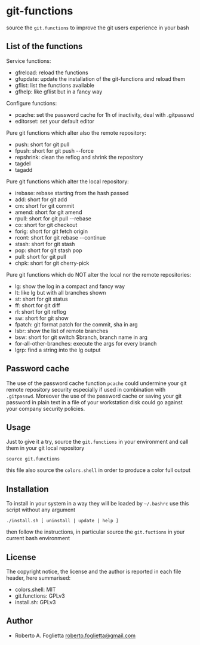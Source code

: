 # git-functions

source the `git.functions` to improve the git users experience in your bash

List of the functions
---------------------

Service functions:

* gfreload: reload the functions
* gfupdate: update the installation of the git-functions and reload them
* gflist: list the functions available
* gfhelp: like gflist but in a fancy way

Configure functions:

* pcache: set the password cache for 1h of inactivity, deal with .gitpasswd
* editorset: set your default editor

Pure git functions which alter also the remote repository:

* push: short for git pull
* fpush: short for git push --force
* repshrink: clean the reflog and shrink the repository
* tagdel
* tagadd

Pure git functions which alter the local repository:

* irebase: rebase starting from the hash passed
* add: short for git add
* cm: short for git commit
* amend: short for git amend
* rpull: short for git pull --rebase
* co: short for git checkout
* forig: short for git fetch origin
* rcont: short for git rebase --continue
* stash: short for git stash
* pop: short for git stash pop
* pull: short for git pull
* chpk: short for git cherry-pick

Pure git functions which do NOT alter the local nor the remote repositories:
 
* lg: show the log in a compact and fancy way
* lt: like lg but with all branches shown
* st: short for git status
* ff: short for git diff
* rl: short for git reflog
* sw: short for git show
* fpatch: git format patch for the commit, sha in arg
* lsbr: show the list of remote branches
* bsw: short for git switch $branch, branch name in arg
* for-all-other-branches: execute the args for every branch
* lgrp: find a string into the lg output

Password cache
--------------

The use of the password cache function `pcache` could undermine your git remote
repository security especially if used in combination with `.gitpasswd`.
Moreover the use of the password cache or saving your git password in plain
text in a file of your workstation disk could go against your company security
policies.   

Usage
-----

Just to give it a try, source the `git.functions` in your environment and call
them in your git local repository

    source git.functions

this file also source the `colors.shell` in order to produce a color full
output  

Installation
------------

To install in your system in a way they will be loaded by `~/.bashrc` use this
script without any argument

    ./install.sh [ uninstall | update | help ]

then follow the instructions, in particular source the `git.fuctions` in your
current bash environment

License
-------

The copyright notice, the license and the author is reported in each file
header, here summarised:

* colors.shell: MIT
* git.functions: GPLv3
* install.sh: GPLv3

Author
------

* Roberto A. Foglietta <roberto.foglietta@gmail.com>

